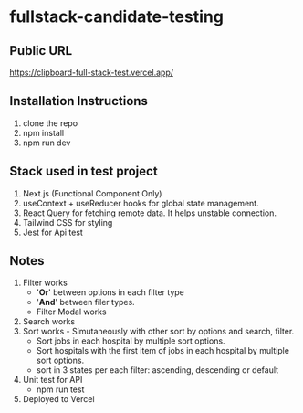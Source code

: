 # fullstack-candidate-testing

## Public URL

https://clipboard-full-stack-test.vercel.app/

## Installation Instructions

1. clone the repo
2. npm install
3. npm run dev

## Stack used in test project

1. Next.js (Functional Component Only)
2. useContext + useReducer hooks for global state management.
3. React Query for fetching remote data. It helps unstable connection.
4. Tailwind CSS for styling
5. Jest for Api test

## Notes

1. Filter works
   - '**Or**' between options in each filter type
   - '**And**' between filer types.
   - Filter Modal works
2. Search works
3. Sort works - Simutaneously with other sort by options and search, filter.
   - Sort jobs in each hospital by multiple sort options.
   - Sort hospitals with the first item of jobs in each hospital by multiple sort options.
   - sort in 3 states per each filter: ascending, descending or default
4. Unit test for API
   - npm run test
5. Deployed to Vercel

